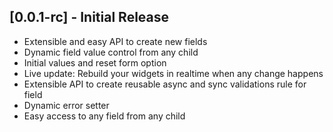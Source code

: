 ## [0.0.1-rc] - Initial Release

- Extensible and easy API to create new fields
- Dynamic field value control from any child
- Initial values and reset form option
- Live update: Rebuild your widgets in realtime when any change happens
- Extensible API to create reusable async and sync validations rule for field
- Dynamic error setter
- Easy access to any field from any child
